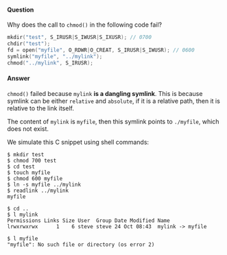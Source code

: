 #### Question

Why does the call to `chmod()` in the following code fail?

```c
mkdir("test", S_IRUSR|S_IWUSR|S_IXUSR); // 0700
chdir("test");
fd = open("myfile", O_RDWR|O_CREAT, S_IRUSR|S_IWUSR); // 0600
symlink("myfile", "../mylink");
chmod("../mylink", S_IRUSR);
```

#### Answer

`chmod()` failed because `mylink` **is a dangling symlink**. This is because
symlink can be either `relative` and `absolute`, if it is a relative path,
then it is relative to the link itself. 

The content of `mylink` is `myfile`, then this symlink points to `./myfile`,
which does not exist.

We simulate this C snippet using shell commands:

```shell
$ mkdir test
$ chmod 700 test
$ cd test
$ touch myfile
$ chmod 600 myfile
$ ln -s myfile ../mylink
$ readlink ../mylink
myfile

$ cd ..
$ l mylink
Permissions Links Size User  Group Date Modified Name
lrwxrwxrwx      1    6 steve steve 24 Oct 08:43  mylink -> myfile

$ l myfile
"myfile": No such file or directory (os error 2)
```
